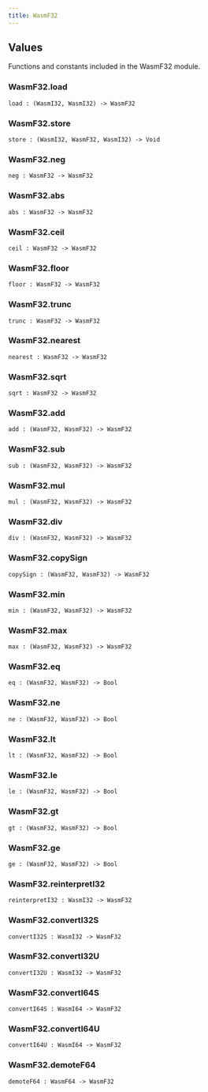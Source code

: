 ```yaml
---
title: WasmF32
---
```


## Values

Functions and constants included in the WasmF32 module.

### WasmF32.**load**

```grain
load : (WasmI32, WasmI32) -> WasmF32
```

### WasmF32.**store**

```grain
store : (WasmI32, WasmF32, WasmI32) -> Void
```

### WasmF32.**neg**

```grain
neg : WasmF32 -> WasmF32
```

### WasmF32.**abs**

```grain
abs : WasmF32 -> WasmF32
```

### WasmF32.**ceil**

```grain
ceil : WasmF32 -> WasmF32
```

### WasmF32.**floor**

```grain
floor : WasmF32 -> WasmF32
```

### WasmF32.**trunc**

```grain
trunc : WasmF32 -> WasmF32
```

### WasmF32.**nearest**

```grain
nearest : WasmF32 -> WasmF32
```

### WasmF32.**sqrt**

```grain
sqrt : WasmF32 -> WasmF32
```

### WasmF32.**add**

```grain
add : (WasmF32, WasmF32) -> WasmF32
```

### WasmF32.**sub**

```grain
sub : (WasmF32, WasmF32) -> WasmF32
```

### WasmF32.**mul**

```grain
mul : (WasmF32, WasmF32) -> WasmF32
```

### WasmF32.**div**

```grain
div : (WasmF32, WasmF32) -> WasmF32
```

### WasmF32.**copySign**

```grain
copySign : (WasmF32, WasmF32) -> WasmF32
```

### WasmF32.**min**

```grain
min : (WasmF32, WasmF32) -> WasmF32
```

### WasmF32.**max**

```grain
max : (WasmF32, WasmF32) -> WasmF32
```

### WasmF32.**eq**

```grain
eq : (WasmF32, WasmF32) -> Bool
```

### WasmF32.**ne**

```grain
ne : (WasmF32, WasmF32) -> Bool
```

### WasmF32.**lt**

```grain
lt : (WasmF32, WasmF32) -> Bool
```

### WasmF32.**le**

```grain
le : (WasmF32, WasmF32) -> Bool
```

### WasmF32.**gt**

```grain
gt : (WasmF32, WasmF32) -> Bool
```

### WasmF32.**ge**

```grain
ge : (WasmF32, WasmF32) -> Bool
```

### WasmF32.**reinterpretI32**

```grain
reinterpretI32 : WasmI32 -> WasmF32
```

### WasmF32.**convertI32S**

```grain
convertI32S : WasmI32 -> WasmF32
```

### WasmF32.**convertI32U**

```grain
convertI32U : WasmI32 -> WasmF32
```

### WasmF32.**convertI64S**

```grain
convertI64S : WasmI64 -> WasmF32
```

### WasmF32.**convertI64U**

```grain
convertI64U : WasmI64 -> WasmF32
```

### WasmF32.**demoteF64**

```grain
demoteF64 : WasmF64 -> WasmF32
```

